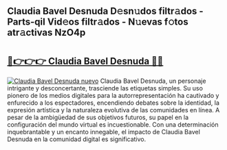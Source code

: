 ## Claudia Bavel Desnuda D𝚎sn𝚞dos filtr𝚊dos - Parts-qiI Vid𝚎os filtr𝚊dos - N𝚞evas f𝚘tos atr𝚊ctivas NzO4p

# <h2><a href="http://mb164t.tromn.icu/?c=Claudia+Bavel+Desnuda">🔗👉👉👉 Claudia Bavel Desnuda 🔗🔗</a></h2>

[![Claudia Bavel Desnuda nuevo](https://i.imgur.com/pEAQMta.gif)](http://mb164t.tromn.icu/?c=Claudia+Bavel+Desnuda)
Claudia Bavel Desnuda, un personaje intrigante y desconcertante, trasciende las etiquetas simples. Su uso pionero de los medios digitales para la autorrepresentación ha cautivado y enfurecido a los espectadores, encendiendo debates sobre la identidad, la expresión artística y la naturaleza evolutiva de las comunidades en línea. A pesar de la ambigüedad de sus objetivos futuros, su papel en la configuración del mundo virtual es incuestionable. Con una determinación inquebrantable y un encanto innegable, el impacto de Claudia Bavel Desnuda en la comunidad digital es significativo.
